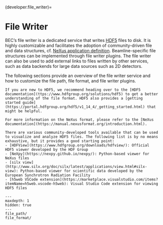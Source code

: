 (developer.file_writer)=
# File Writer
BEC’s file writer is a dedicated service that writes [HDF5](https://www.hdfgroup.org/solutions/hdf5) files to disk. It is highly customizable and facilitates the adoption of community-driven file and data structures, cf. [NeXus application definition](https://manual.nexusformat.org/classes/applications/index.html). Beamline-specific file structures can be implemented through file writer plugins. The file writer can also be used to add external links to files written by other services, such as data backends for large data sources such as 2D detectors. 

The following sections provide an overview of the file writer service and how to customize the file path, file format, and file writer plugins. 

```{seealso}
If you are new to HDF5, we recommend heading over to the [HDF5 documentation](ttps://www.hdfgroup.org/solutions/hdf5) to get a better understanding of the file format. HDF5 also provides a [getting started guide](https://portal.hdfgroup.org/hdf5/v1_14_4/_getting_started.html) that might be helpful.

For more information on the NeXus format, please refer to the [NeXus documentation](https://manual.nexusformat.org/introduction.html).
```

```{note}
There are various community-developed tools available that can be used to visualize and analyze HDF5 files. The following list is by no means exhaustive, but it provides a good starting point:
- [HDFView](https://www.hdfgroup.org/downloads/hdfview/): Official HDF5 viewer developed by the HDF Group
- [NeXpy](https://nexpy.github.io/nexpy/): Python-based viewer for NeXus files
- [silx view](http://www.silx.org/doc/silx/latest/applications/view.html#silx-view): Python-based viewer for scientific data developed by the European Synchrotron Radiation Facility
- [h5web VSCode extension](https://marketplace.visualstudio.com/items?itemName=h5web.vscode-h5web): Visual Studio Code extension for viewing HDF5 files
```

```{toctree}
---
maxdepth: 1
hidden: true
---
file_path/
file_format/

```





